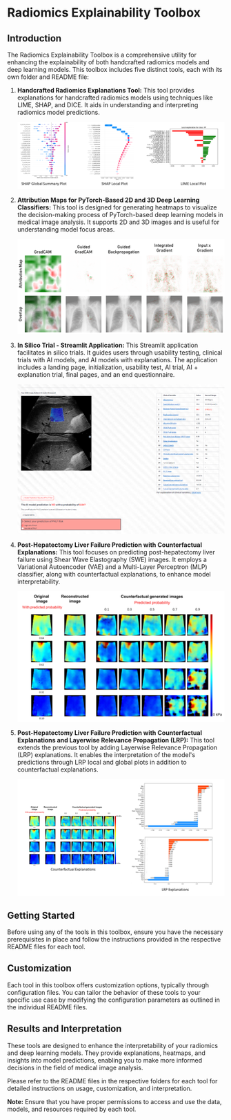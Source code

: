 # Radiomics Explainability Toolbox

## Introduction

The Radiomics Explainability Toolbox is a comprehensive utility for enhancing the explainability of both handcrafted radiomics models and deep learning models. This toolbox includes five distinct tools, each with its own folder and README file:

1. **Handcrafted Radiomics Explanations Tool:** This tool provides explanations for handcrafted radiomics models using techniques like LIME, SHAP, and DICE. It aids in understanding and interpreting radiomics model predictions.

   ![Handcrafted Radiomics](images/handcrafted_radiomics.png)

2. **Attribution Maps for PyTorch-Based 2D and 3D Deep Learning Classifiers:** This tool is designed for generating heatmaps to visualize the decision-making process of PyTorch-based deep learning models in medical image analysis. It supports 2D and 3D images and is useful for understanding model focus areas.

   ![Heatmap Generation](images/heatmap_generation.png)

3. **In Silico Trial - Streamlit Application:** This Streamlit application facilitates in silico trials. It guides users through usability testing, clinical trials with AI models, and AI models with explanations. The application includes a landing page, initialization, usability test, AI trial, AI + explanation trial, final pages, and an end questionnaire.

   ![In Silico Trial](images/in_silico_trial.png)

4. **Post-Hepatectomy Liver Failure Prediction with Counterfactual Explanations:** This tool focuses on predicting post-hepatectomy liver failure using Shear Wave Elastography (SWE) images. It employs a Variational Autoencoder (VAE) and a Multi-Layer Perceptron (MLP) classifier, along with counterfactual explanations, to enhance model interpretability.

   ![Counterfactual Explanations](images/counterfactual_explanations.png)

5. **Post-Hepatectomy Liver Failure Prediction with Counterfactual Explanations and Layerwise Relevance Propagation (LRP):** This tool extends the previous tool by adding Layerwise Relevance Propagation (LRP) explanations. It enables the interpretation of the model's predictions through LRP local and global plots in addition to counterfactual explanations.

   ![LRP Explanations](images/lrp_explanations.png)

## Getting Started

Before using any of the tools in this toolbox, ensure you have the necessary prerequisites in place and follow the instructions provided in the respective README files for each tool.

## Customization

Each tool in this toolbox offers customization options, typically through configuration files. You can tailor the behavior of these tools to your specific use case by modifying the configuration parameters as outlined in the individual README files.

## Results and Interpretation

These tools are designed to enhance the interpretability of your radiomics and deep learning models. They provide explanations, heatmaps, and insights into model predictions, enabling you to make more informed decisions in the field of medical image analysis.

Please refer to the README files in the respective folders for each tool for detailed instructions on usage, customization, and interpretation.

**Note:** Ensure that you have proper permissions to access and use the data, models, and resources required by each tool.
